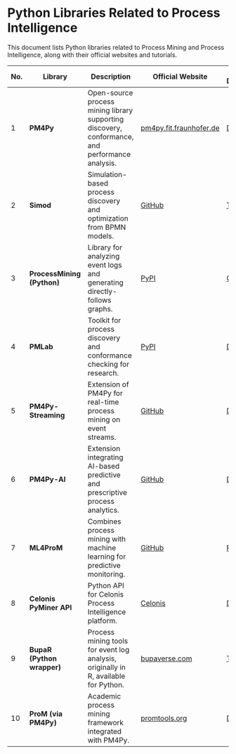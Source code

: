# Python Libraries Related to Process Intelligence

This document lists Python libraries related to Process Mining and Process Intelligence, along with their official websites and tutorials.

| No. | Library | Description | Official Website | Tutorial / Documentation |
|-----|----------|--------------|------------------|---------------------------|
| 1 | **PM4Py** | Open-source process mining library supporting discovery, conformance, and performance analysis. | [pm4py.fit.fraunhofer.de](https://pm4py.fit.fraunhofer.de/) | [Docs](https://pm4py.fit.fraunhofer.de/documentation) |
| 2 | **Simod** | Simulation-based process discovery and optimization from BPMN models. | [GitHub](https://github.com/AdaptiveBPM/simod) | [Tutorial](https://github.com/AdaptiveBPM/simod#readme) |
| 3 | **ProcessMining (Python)** | Library for analyzing event logs and generating directly-follows graphs. | [PyPI](https://pypi.org/project/processmining/) | [GitHub](https://github.com/janclaes/processmining) |
| 4 | **PMLab** | Toolkit for process discovery and conformance checking for research. | [PyPI](https://pypi.org/project/pmlab/) | [Docs](https://pmlab.readthedocs.io/) |
| 5 | **PM4Py-Streaming** | Extension of PM4Py for real-time process mining on event streams. | [GitHub](https://github.com/pm4py/pm4py-streaming) | [Docs](https://github.com/pm4py/pm4py-streaming#readme) |
| 6 | **PM4Py-AI** | Extension integrating AI-based predictive and prescriptive process analytics. | [GitHub](https://github.com/pm4py/pm4py-ai) | [Docs](https://pm4py.fit.fraunhofer.de/documentation) |
| 7 | **ML4ProM** | Combines process mining with machine learning for predictive monitoring. | [GitHub](https://github.com/ML4ProM) | [Paper](https://ieeexplore.ieee.org/document/8809623) |
| 8 | **Celonis PyMiner API** | Python API for Celonis Process Intelligence platform. | [Celonis](https://www.celonis.com/) | [Docs](https://docs.celonis.com/en/api.html) |
| 9 | **BupaR (Python wrapper)** | Process mining tools for event log analysis, originally in R, available for Python. | [bupaverse.com](https://www.bupaverse.com/packages/bupar/) | [Tutorial](https://rpubs.com/gertjanssenswillen/bupar-intro) |
| 10 | **ProM (via PM4Py)** | Academic process mining framework integrated with PM4Py. | [promtools.org](https://www.promtools.org/) | [Docs](https://www.promtools.org/prom6/) |

